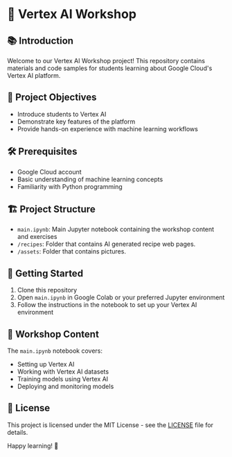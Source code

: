 # 🚀 Vertex AI Workshop 

## 📚 Introduction
Welcome to our Vertex AI Workshop project! This repository contains materials and code samples for students learning about Google Cloud's Vertex AI platform.

## 🎯 Project Objectives
- Introduce students to Vertex AI
- Demonstrate key features of the platform
- Provide hands-on experience with machine learning workflows

## 🛠️ Prerequisites
- Google Cloud account
- Basic understanding of machine learning concepts
- Familiarity with Python programming

## 🏗️ Project Structure
- `main.ipynb`: Main Jupyter notebook containing the workshop content and exercises
- `/recipes`: Folder that contains AI generated recipe web pages.
- `/assets`: Folder that contains pictures.

## 🚀 Getting Started
1. Clone this repository
2. Open `main.ipynb` in Google Colab or your preferred Jupyter environment
3. Follow the instructions in the notebook to set up your Vertex AI environment

## 📘 Workshop Content
The `main.ipynb` notebook covers:
- Setting up Vertex AI
- Working with Vertex AI datasets
- Training models using Vertex AI
- Deploying and monitoring models

## 📄 License
This project is licensed under the MIT License - see the [LICENSE](LICENSE) file for details.

Happy learning! 🎉